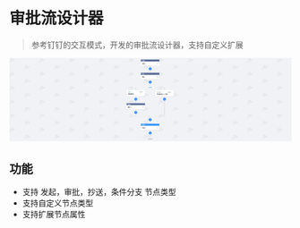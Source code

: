 # 审批流设计器

> 参考钉钉的交互模式，开发的审批流设计器，支持自定义扩展


![img.png](images/img.png)

## 功能
- 支持 发起，审批，抄送，条件分支 节点类型
- 支持自定义节点类型
- 支持扩展节点属性

